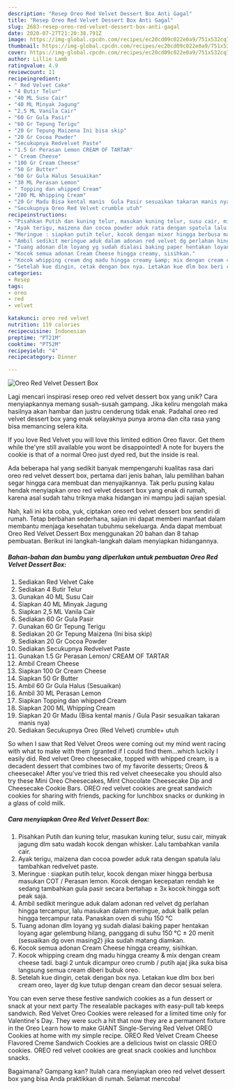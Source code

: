 ```yaml
---
description: "Resep Oreo Red Velvet Dessert Box Anti Gagal"
title: "Resep Oreo Red Velvet Dessert Box Anti Gagal"
slug: 2683-resep-oreo-red-velvet-dessert-box-anti-gagal
date: 2020-07-27T21:20:38.791Z
image: https://img-global.cpcdn.com/recipes/ec20cd09c022e0a9/751x532cq70/oreo-red-velvet-dessert-box-foto-resep-utama.jpg
thumbnail: https://img-global.cpcdn.com/recipes/ec20cd09c022e0a9/751x532cq70/oreo-red-velvet-dessert-box-foto-resep-utama.jpg
cover: https://img-global.cpcdn.com/recipes/ec20cd09c022e0a9/751x532cq70/oreo-red-velvet-dessert-box-foto-resep-utama.jpg
author: Lillie Lamb
ratingvalue: 4.9
reviewcount: 11
recipeingredient:
- " Red Velvet Cake"
- "4 Butir Telur"
- "40 ML Susu Cair"
- "40 ML Minyak Jagung"
- "2,5 ML Vanila Cair"
- "60 Gr Gula Pasir"
- "60 Gr Tepung Terigu"
- "20 Gr Tepung Maizena Ini bisa skip"
- "20 Gr Cocoa Powder"
- "Secukupnya Redvelvet Paste"
- "1.5 Gr Perasan Lemon CREAM OF TARTAR"
- " Cream Cheese"
- "100 Gr Cream Cheese"
- "50 Gr Butter"
- "60 Gr Gula Halus Sesuaikan"
- "30 ML Perasan Lemon"
- " Topping dan whipped Cream"
- "200 ML Whipping Cream"
- "20 Gr Madu Bisa kental manis  Gula Pasir sesuaikan takaran manis nya"
- "Secukupnya Oreo Red Velvet crumble utuh"
recipeinstructions:
- "Pisahkan Putih dan kuning telur, masukan kuning telur, susu cair, minyak jagung dlm satu wadah kocok dengan whisker. Lalu tambahkan vanila cair."
- "Ayak terigu, maizena dan cocoa powder aduk rata dengan spatula lalu tambahkan redvelvet paste."
- "Meringue : siapkan putih telur, kocok dengan mixer hingga berbusa masukan COT / Perasan lemon. Kocok dengan kecepatan rendah ke sedang tambahkan gula pasir secara bertahap ± 3x kocok hingga soft peak saja."
- "Ambil sedikit meringue aduk dalam adonan red velvet dg perlahan hingga tercampur, lalu masukan dalam meringue, aduk balik pelan hingga tercampur rata. Panaskan oven di suhu 150 °C"
- "Tuang adonan dlm loyang yg sudah dialasi baking paper hentakan loyang agar gelembung hilang, panggang di suhu 150 °C ± 20 menit (sesuaikan dg oven masing2) jika sudah matang diamkan."
- "Kocok semua adonan Cream Cheese hingga creamy, sisihkan."
- "Kocok whipping cream dng madu hingga creamy &amp; mix dengan cream cheese tadi. bagi 2 untuk dicampur oreo crumb / putih aja( jika suka bisa langsung semua cream diberi bubuk oreo."
- "Setelah kue dingin, cetak dengan box nya. Letakan kue dlm box beri cream oreo, layer dg kue tutup dengan cream dan decor sesuai selera."
categories:
- Resep
tags:
- oreo
- red
- velvet

katakunci: oreo red velvet 
nutrition: 119 calories
recipecuisine: Indonesian
preptime: "PT21M"
cooktime: "PT52M"
recipeyield: "4"
recipecategory: Dinner

---
```



![Oreo Red Velvet Dessert Box](https://img-global.cpcdn.com/recipes/ec20cd09c022e0a9/751x532cq70/oreo-red-velvet-dessert-box-foto-resep-utama.jpg)

Lagi mencari inspirasi resep oreo red velvet dessert box yang unik? Cara menyiapkannya memang susah-susah gampang. Jika keliru mengolah maka hasilnya akan hambar dan justru cenderung tidak enak. Padahal oreo red velvet dessert box yang enak selayaknya punya aroma dan cita rasa yang bisa memancing selera kita.

If you love Red Velvet you will love this limited edition Oreo flavor. Get them while the&#39;yre still available you wont be disappointed! A note for buyers the cookie is that of a normal Oreo just dyed red, but the inside is real.

Ada beberapa hal yang sedikit banyak mempengaruhi kualitas rasa dari oreo red velvet dessert box, pertama dari jenis bahan, lalu pemilihan bahan segar hingga cara membuat dan menyajikannya. Tak perlu pusing kalau hendak menyiapkan oreo red velvet dessert box yang enak di rumah, karena asal sudah tahu triknya maka hidangan ini mampu jadi sajian spesial.


Nah, kali ini kita coba, yuk, ciptakan oreo red velvet dessert box sendiri di rumah. Tetap berbahan sederhana, sajian ini dapat memberi manfaat dalam membantu menjaga kesehatan tubuhmu sekeluarga. Anda dapat membuat Oreo Red Velvet Dessert Box menggunakan 20 bahan dan 8 tahap pembuatan. Berikut ini langkah-langkah dalam menyiapkan hidangannya.

<!--inarticleads1-->

##### Bahan-bahan dan bumbu yang diperlukan untuk pembuatan Oreo Red Velvet Dessert Box:

1. Sediakan  Red Velvet Cake
1. Sediakan 4 Butir Telur
1. Gunakan 40 ML Susu Cair
1. Siapkan 40 ML Minyak Jagung
1. Siapkan 2,5 ML Vanila Cair
1. Sediakan 60 Gr Gula Pasir
1. Gunakan 60 Gr Tepung Terigu
1. Sediakan 20 Gr Tepung Maizena (Ini bisa skip)
1. Sediakan 20 Gr Cocoa Powder
1. Sediakan Secukupnya Redvelvet Paste
1. Gunakan 1.5 Gr Perasan Lemon/ CREAM OF TARTAR
1. Ambil  Cream Cheese
1. Siapkan 100 Gr Cream Cheese
1. Siapkan 50 Gr Butter
1. Ambil 60 Gr Gula Halus (Sesuaikan)
1. Ambil 30 ML Perasan Lemon
1. Siapkan  Topping dan whipped Cream
1. Siapkan 200 ML Whipping Cream
1. Siapkan 20 Gr Madu (Bisa kental manis / Gula Pasir sesuaikan takaran manis nya)
1. Sediakan Secukupnya Oreo (Red Velvet) crumble+ utuh


So when I saw that Red Velvet Oreos were coming out my mind went racing with what to make with them (granted if I could find them…which luckily I easily did. Red velvet Oreo cheesecake, topped with whipped cream, is a decadent dessert that combines two of my favorite desserts; Oreos &amp; cheesecake! After you&#39;ve tried this red velvet cheesecake you should also try these Mini Oreo Cheesecakes, Mint Chocolate Cheesecake Dip and Cheesecake Cookie Bars. OREO red velvet cookies are great sandwich cookies for sharing with friends, packing for lunchbox snacks or dunking in a glass of cold milk. 

<!--inarticleads2-->

##### Cara menyiapkan Oreo Red Velvet Dessert Box:

1. Pisahkan Putih dan kuning telur, masukan kuning telur, susu cair, minyak jagung dlm satu wadah kocok dengan whisker. Lalu tambahkan vanila cair.
1. Ayak terigu, maizena dan cocoa powder aduk rata dengan spatula lalu tambahkan redvelvet paste.
1. Meringue : siapkan putih telur, kocok dengan mixer hingga berbusa masukan COT / Perasan lemon. Kocok dengan kecepatan rendah ke sedang tambahkan gula pasir secara bertahap ± 3x kocok hingga soft peak saja.
1. Ambil sedikit meringue aduk dalam adonan red velvet dg perlahan hingga tercampur, lalu masukan dalam meringue, aduk balik pelan hingga tercampur rata. Panaskan oven di suhu 150 °C
1. Tuang adonan dlm loyang yg sudah dialasi baking paper hentakan loyang agar gelembung hilang, panggang di suhu 150 °C ± 20 menit (sesuaikan dg oven masing2) jika sudah matang diamkan.
1. Kocok semua adonan Cream Cheese hingga creamy, sisihkan.
1. Kocok whipping cream dng madu hingga creamy &amp; mix dengan cream cheese tadi. bagi 2 untuk dicampur oreo crumb / putih aja( jika suka bisa langsung semua cream diberi bubuk oreo.
1. Setelah kue dingin, cetak dengan box nya. Letakan kue dlm box beri cream oreo, layer dg kue tutup dengan cream dan decor sesuai selera.


You can even serve these festive sandwich cookies as a fun dessert or snack at your next party The resealable packages with easy-pull tab keeps sandwich. Red Velvet Oreo Cookies were released for a limited time only for Valentine&#39;s Day. They were such a hit that now they are a permanent fixture in the Oreo Learn how to make GIANT Single-Serving Red Velvet OREO Cookies at home with my simple recipe. OREO Red Velvet Cream Cheese Flavored Creme Sandwich Cookies are a delicious twist on classic OREO cookies. OREO red velvet cookies are great snack cookies and lunchbox snacks. 

Bagaimana? Gampang kan? Itulah cara menyiapkan oreo red velvet dessert box yang bisa Anda praktikkan di rumah. Selamat mencoba!

